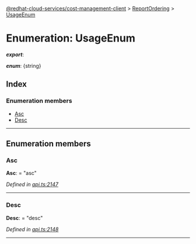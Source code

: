 [@redhat-cloud-services/cost-management-client](../README.md) > [ReportOrdering](../modules/reportordering.md) > [UsageEnum](../enums/reportordering.usageenum.md)

# Enumeration: UsageEnum

*__export__*: 

*__enum__*: {string}

## Index

### Enumeration members

* [Asc](reportordering.usageenum.md#asc)
* [Desc](reportordering.usageenum.md#desc)

---

## Enumeration members

<a id="asc"></a>

###  Asc

**Asc**:  = "asc"

*Defined in [api.ts:2147](https://github.com/RedHatInsights/javascript-clients/blob/master/packages/cost-management/api.ts#L2147)*

___
<a id="desc"></a>

###  Desc

**Desc**:  = "desc"

*Defined in [api.ts:2148](https://github.com/RedHatInsights/javascript-clients/blob/master/packages/cost-management/api.ts#L2148)*

___

